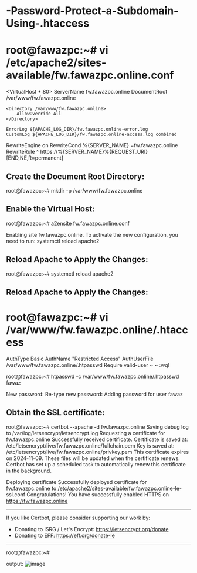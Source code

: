 # -Password-Protect-a-Subdomain-Using-.htaccess

# root@fawazpc:~# vi /etc/apache2/sites-available/fw.fawazpc.online.conf

<VirtualHost *:80>
    ServerName fw.fawazpc.online
    DocumentRoot /var/www/fw.fawazpc.online

    <Directory /var/www/fw.fawazpc.online>
        AllowOverride All
    </Directory>

    ErrorLog ${APACHE_LOG_DIR}/fw.fawazpc.online-error.log
    CustomLog ${APACHE_LOG_DIR}/fw.fawazpc.online-access.log combined
RewriteEngine on
RewriteCond %{SERVER_NAME} =fw.fawazpc.online
RewriteRule ^ https://%{SERVER_NAME}%{REQUEST_URI} [END,NE,R=permanent]
</VirtualHost>

## Create the Document Root Directory:
root@fawazpc:~#  mkdir -p /var/www/fw.fawazpc.online

## Enable the Virtual Host:
root@fawazpc:~# a2ensite fw.fawazpc.online.conf

Enabling site fw.fawazpc.online.
To activate the new configuration, you need to run:
  systemctl reload apache2
## Reload Apache to Apply the Changes:  
root@fawazpc:~#  systemctl reload apache2
## Reload Apache to Apply the Changes:
# root@fawazpc:~# vi /var/www/fw.fawazpc.online/.htaccess
AuthType Basic
AuthName "Restricted Access"
AuthUserFile /var/www/fw.fawazpc.online/.htpasswd
Require valid-user
~
~
:wq!

root@fawazpc:~# htpasswd -c /var/www/fw.fawazpc.online/.htpasswd fawaz

New password:
Re-type new password:
Adding password for user fawaz

## Obtain the SSL certificate:
root@fawazpc:~# certbot --apache -d fw.fawazpc.online
Saving debug log to /var/log/letsencrypt/letsencrypt.log
Requesting a certificate for fw.fawazpc.online
Successfully received certificate.
Certificate is saved at: /etc/letsencrypt/live/fw.fawazpc.online/fullchain.pem
Key is saved at:         /etc/letsencrypt/live/fw.fawazpc.online/privkey.pem
This certificate expires on 2024-11-09.
These files will be updated when the certificate renews.
Certbot has set up a scheduled task to automatically renew this certificate in the background.

Deploying certificate
Successfully deployed certificate for fw.fawazpc.online to /etc/apache2/sites-available/fw.fawazpc.online-le-ssl.conf
Congratulations! You have successfully enabled HTTPS on https://fw.fawazpc.online

- - - - - - - - - - - - - - - - - - - - - - - - - - - - - - - - - - - - - - - -
If you like Certbot, please consider supporting our work by:
 * Donating to ISRG / Let's Encrypt:   https://letsencrypt.org/donate
 * Donating to EFF:                    https://eff.org/donate-le
- - - - - - - - - - - - - - - - - - - - - - - - - - - - - - - - - - - - - - - -
root@fawazpc:~#

output:
        ![image](https://github.com/user-attachments/assets/147c4643-80b6-4f53-bab5-d2a17e2e3adc)


